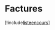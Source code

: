 # Factures

[!include[listeencours](factures.listeencours.autogen.md)]


























































































































































